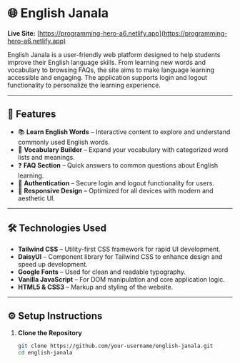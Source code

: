 # 🌐 English Janala

**Live Site:** [https://programming-hero-a6.netlify.app](https://programming-hero-a6.netlify.app)

English Janala is a user-friendly web platform designed to help students improve their English language skills. From learning new words and vocabulary to browsing FAQs, the site aims to make language learning accessible and engaging. The application supports login and logout functionality to personalize the learning experience.

---

## 🚀 Features

- 📚 **Learn English Words** – Interactive content to explore and understand commonly used English words.
- 🧠 **Vocabulary Builder** – Expand your vocabulary with categorized word lists and meanings.
- ❓ **FAQ Section** – Quick answers to common questions about English learning.
- 🔐 **Authentication** – Secure login and logout functionality for users.
- 🎨 **Responsive Design** – Optimized for all devices with modern and aesthetic UI.

---

## 🛠️ Technologies Used

- **Tailwind CSS** – Utility-first CSS framework for rapid UI development.
- **DaisyUI** – Component library for Tailwind CSS to enhance design and speed up development.
- **Google Fonts** – Used for clean and readable typography.
- **Vanilla JavaScript** – For DOM manipulation and core application logic.
- **HTML5 & CSS3** – Markup and styling of the website.

---

## ⚙️ Setup Instructions

1. **Clone the Repository**
   ```bash
   git clone https://github.com/your-username/english-janala.git
   cd english-janala
